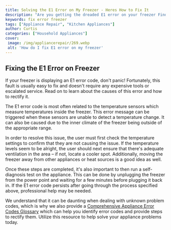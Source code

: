 ```yaml
---
title: Solving the E1 Error on My Freezer - Heres How to Fix It
description: "Are you getting the dreaded E1 error on your freezer Find out how to troubleshoot and resolve the issue with this step-by-step guide"
keywords: fix error freezer
tags: ["Appliance Repair", "Kitchen Appliances"]
author: Curtis
categories: ["Household Appliances"]
cover: 
 image: /img/appliancerepair/269.webp
 alt: 'How do I fix E1 error on my freezer'
---
```

## Fixing the E1 Error on Freezer

If your freezer is displaying an E1 error code, don't panic! Fortunately, this fault is usually easy to fix and doesn't require any expensive tools or escalated service. Read on to learn about the causes of this error and how to rectify it. 

The E1 error code is most often related to the temperature sensors which measure temperatures inside the freezer. This error message can be triggered when these sensors are unable to detect a temperature change. It can also be caused due to the inner climate of the freezer being outside of the appropriate range. 

In order to resolve this issue, the user must first check the temperature settings to confirm that they are not causing the issue. If the temperature levels seem to be alright, the user should next ensure that there's adequate ventilation in the area – if not, locate a cooler spot. Additionally, moving the freezer away from other appliances or heat sources is a good idea as well. 

Once these steps are completed, it's also important to then run a self-diagnosis test on the appliance. This can be done by unplugging the freezer from the power point and waiting for a few minutes before plugging it back in. If the E1 error code persists after going through the process specified above, professional help may be needed.

We understand that it can be daunting when dealing with unknown problem codes, which is why we also provide a [Comprehensive Appliance Error Codes Glossary](./error-codes/) which can help you identify error codes and provide steps to rectify them. Utilize this resource to help solve your appliance problems today.
